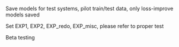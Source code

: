 Save models for test systems, pilot train/test data, only loss-improve models saved

Set EXP1, EXP2, EXP_redo, EXP_misc, please refer to proper test
   
Beta testing
